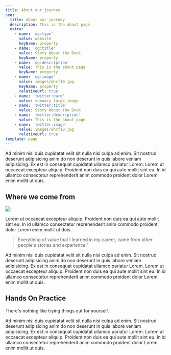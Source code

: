 ```yaml
---
title: About our journey
seo:
  title: About our journey
  description: This is the about page
  extra:
    - name: 'og:type'
      value: website
      keyName: property
    - name: 'og:title'
      value: Story About the Book
      keyName: property
    - name: 'og:description'
      value: This is the about page
      keyName: property
    - name: 'og:image'
      value: images/whcf10.jpg
      keyName: property
      relativeUrl: true
    - name: 'twitter:card'
      value: summary_large_image
    - name: 'twitter:title'
      value: Story About the Book
    - name: 'twitter:description'
      value: This is the about page
    - name: 'twitter:image'
      value: images/whcf10.jpg
      relativeUrl: true
template: page
---
```


Ad minim nisi duis cupidatat velit sit nulla nisi culpa ad enim. Sit nostrud deserunt adipisicing anim do non deserunt in quis labore veniam adipisicing. Ex est in consequat cupidatat ullamco pariatur Lorem. Lorem ut occaecat excepteur aliquip. Proident non duis ea qui aute mollit sint eu. In id ullamco consectetur reprehenderit anim commodo proident dolor Lorem enim mollit ut duis.

## Where we come from

![](/images/whcf10.jpg)

Lorem ut occaecat excepteur aliquip. Proident non duis ea qui aute mollit sint eu. In id ullamco consectetur reprehenderit anim commodo proident dolor Lorem enim mollit ut duis.


> Everything of value that I learned in my career, came from other people's stories and experience.”

Ad minim nisi duis cupidatat velit sit nulla nisi culpa ad enim. Sit nostrud deserunt adipisicing anim do non deserunt in quis labore veniam adipisicing. Ex est in consequat cupidatat ullamco pariatur Lorem. Lorem ut occaecat excepteur aliquip. Proident non duis ea qui aute mollit sint eu. In id ullamco consectetur reprehenderit anim commodo proident dolor Lorem enim mollit ut duis.


## Hands On Practice

There's nothing like trying things out for yourself.

Ad minim nisi duis cupidatat velit sit nulla nisi culpa ad enim. Sit nostrud deserunt adipisicing anim do non deserunt in quis labore veniam adipisicing. Ex est in consequat cupidatat ullamco pariatur Lorem. Lorem ut occaecat excepteur aliquip. Proident non duis ea qui aute mollit sint eu. In id ullamco consectetur reprehenderit anim commodo proident dolor Lorem enim mollit ut duis.
